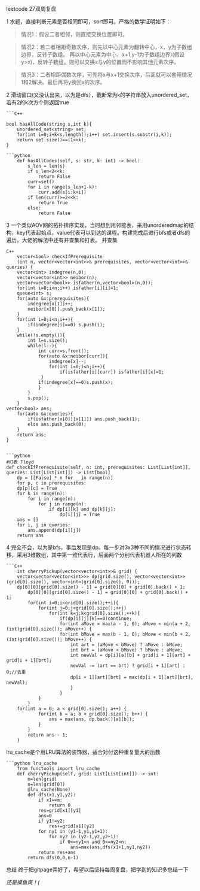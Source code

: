 leetcode 27双周复盘



1
水题，直接判断元素是否相同即可，sort即可。严格的数学证明如下：
>情况1：假设二者相邻，则直接交换位置即可。

>情况2：若二者相距奇数次序，则先以中心元素为翻转中心，x，y为子数组边界，反转子数组。
再以中心元素为中心，x+1,y-1为子数组边界)(假设y>x)，反转子数组。则可以交换x与y的位置而不影响其他元素次序。

>情况3：二者相距偶数次序，可先将x与x+1交换次序，后面就可以套用情况1和2解决。最后再将y换回x的次序。

2
滑动窗口(又没认出来，以为是dfs），截断常为k的字符串放入unordered_set，若有2的k次方个则返回true

    ```C++

    bool hasAllCode(string s,int k){
        unordered_set<string> set;
        for(int i=0;i+k<s.length();i++)	set.insert(s.substr(i,k));       	
        return set.size()==(1<<k);
    }

    ```python
        def hasAllCodes(self, s: str, k: int) -> bool:
            s_len = len(s)  
            if s_len<2<<k:
                return False        
            curr=set()   
            for i in range(s_len+1-k):   
                curr.add(s[i:k+i])        
            if len(curr)>=2<<k:  
                return True   
            else:
                return False

3
一个类似AOV网的拓扑排序实现，当时想到用邻接表，采用unorderedmap的结构，key代表起始点，value代表可以到达的课程。构建完成后进行bfs或者dfs的遍历。大佬的解法中还有并查集和打表。
并查集

    C++
        vector<bool> checkIfPrerequisite
        (int n, vector<vector<int>>& prerequisites, vector<vector<int>>& queries) {
        vector<int> indegree(n,0);  
        vector<vector<int>> neibor(n);       
        vector<vector<bool>> isfather(n,vector<bool>(n,0));    
        for(int i=0;i<n;i++) isfather[i][i]=1;       
        queue<int> s;    
        for(auto &x:prerequisites){
            indegree[x[1]]++;
            neibor[x[0]].push_back(x[1]);
        }    
        for(int i=0;i<n;i++){
            if(indegree[i]==0) s.push(i);
        }    
        while(!s.empty()){
            int l=s.size();     
            while(l--){         
                int curr=s.front();    
                for(auto &x:neibor[curr]){
                    indegree[x]--;
                    for(int i=0;i<n;i++){
                        if(isfather[i][curr]) isfather[i][x]=1;
                 }
                if(indegree[x]==0)s.push(x);
                }
            }     
            s.pop();
        }    
    vector<bool> ans;    
        for(auto &x:queries){ 
            if(isfather[x[0]][x[1]]) ans.push_back(1);    
            else ans.push_back(0);
        }
        return ans;
    }    


    ```python 
    #打表 Floyd
    def checkIfPrerequisite(self, n: int, prerequisites: List[List[int]], queries: List[List[int]]) -> List[bool]
        dp = [[False] * n for _ in range(n)]       
        for p, c in prerequisites:
        dp[p][c] = True
        for k in range(n):
            for i in range(n):
                for j in range(n):
                    if dp[i][k] and dp[k][j]:
                        dp[i][j] = True
        ans = []
        for i, j in queries:
            ans.append(dp[i][j])
        return ans

4
完全不会，以为是bfs，事后发现是dp。每一步对3x3种不同的情况进行状态转移，采用3维数组，其中第一维代表行，后面两个分别代表机器人所在的列数

    ```C++
        int cherryPickup(vector<vector<int>>& grid) {
        vector<vector<vector<int>>> dp(grid.size(), vector<vector<int>>(grid[0].size(), vector<int>(grid[0].size(), 0)));
        dp[0][0][grid[0].size() - 1] = grid[0][0] + grid[0].back() + 1;
            dp[0][0][grid[0].size() - 1] = grid[0][0] + grid[0].back() + 1;
		    for(int i=0;i<grid[0].size();++i){
                for(int j=0;j<grid[0].size();++j)
                    for(int k=j;k<grid[0].size();++k){
                        if(dp[i][j][k]==0)continue;
                        for(int aMove = max(a - 1, 0); aMove < min(a + 2, (int)grid[0].size()); aMove++) {
                        for(int bMove = max(b - 1, 0); bMove < min(b + 2, (int)grid[0].size()); bMove++) {
                            int art = (aMove < bMove) ? aMove : bMove;
                            int brt = (aMove < bMove) ? bMove : aMove;
                            int newVal = dp[i][a][b] + grid[i + 1][art] + grid[i + 1][brt];
                            newVal -= (art == brt) ? grid[i + 1][art] : 0;//去重
                            dp[i + 1][art][brt] = max(dp[i + 1][art][brt], newVal);
                            }
                        }
                }  
            }
        for(int a = 0; a < grid[0].size(); a++) {
                for(int b = a; b < grid[0].size(); b++) {
                    ans = max(ans, dp.back()[a][b]);
                }
            }
            return ans - 1;
        }

    
lru_cache是个用LRU算法的装饰器，适合对付这种重复量大的函数

    ```python lru_cache
        from functools import lru_cache
        def cherryPickup(self, grid: List[List[int]]) -> int:
            m=len(grid)
            n=len(grid[0])
            @lru_cache(None)
            def dfs(x1,y1,y2):
                if x1==m:
                    return 0
                res=grid[x1][y1]
                ans=0
                if y1!=y2:
                    res+=grid[x1][y2]
                for ny1 in (y1-1,y1,y1+1):
                    for ny2 in (y2-1,y2,y2+1):
                        if 0<=ny1<n and 0<=ny2<n:
                            ans=max(ans,dfs(x1+1,ny1,ny2))
                return res+ans
            return dfs(0,0,n-1)      

总结
终于把gitpage弄好了，希望以后坚持每周复盘，把学到的知识多总结一下

*还是摸鱼爽！(*

